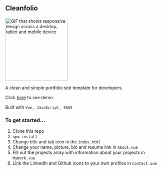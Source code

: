 ## Cleanfolio

<a href="https://nlaldevcleanfolio.netlify.app/">
  <img 
    src="https://i.pinimg.com/originals/f4/7f/d8/f47fd896add554744b4114d964b61b41.gif"
    alt="GIF that shows responsive design across a desktop, tablet and mobile device"
    width="200"
    height="200"
    loading="lazy"
  />
</a>

A clean and simple portfolio site template for developers.

Click [here](https://nlaldevcleanfolio.netlify.app/) to see demo.

Built with ```Vue, JavaScript, SASS```

### To get started...

1. Clone this repo
2. ```npm install```
3. Change title and tab icon in the ```index.html```
4. Change your name, picture, bio and resume link in ```About.vue```
5. Fill out the projects array with information about your projects in ```MyWork.vue```
6. Link the LinkedIn and Github icons to your own profiles in ```Contact.vue```
